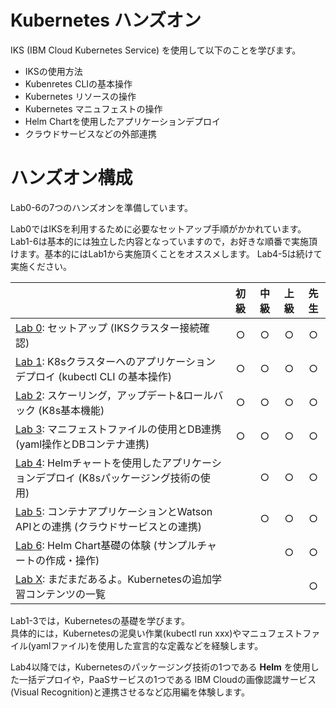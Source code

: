 # Kubernetes ハンズオン
IKS (IBM Cloud Kubernetes Service) を使用して以下のことを学びます。

- IKSの使用方法
- Kubenretes CLIの基本操作
- Kubernetes リソースの操作
- Kubernetes マニュフェストの操作
- Helm Chartを使用したアプリケーションデプロイ
- クラウドサービスなどの外部連携

# ハンズオン構成 
Lab0-6の7つのハンズオンを準備しています。

Lab0ではIKSを利用するために必要なセットアップ手順がかかれています。  
Lab1-6は基本的には独立した内容となっていますので，お好きな順番で実施頂けます。基本的にはLab1から実施頂くことをオススメします。
Lab4-5は続けて実施ください。

|                                                                                  | 初級  | 中級  | 上級  | 先生  |
| :------------------------------------------------------------------------------- | :---: | :---: | :---: | :---: |
| [Lab 0](Lab0): セットアップ (IKSクラスター接続確認)                                   |   ○   |   ○   |   ○   |   ○   |
| [Lab 1](Lab1): K8sクラスターへのアプリケーションデプロイ (kubectl CLI の基本操作)        |   ○   |   ○   |   ○   |   ○   |
| [Lab 2](Lab2): スケーリング，アップデート&ロールバック (K8s基本機能)                     |   ○   |   ○   |   ○   |   ○   |
| [Lab 3](Lab3): マニフェストファイルの使用とDB連携 (yaml操作とDBコンテナ連携)             |   ○   |   ○   |   ○   |   ○   |
| [Lab 4](Lab4): Helmチャートを使用したアプリケーションデプロイ (K8sパッケージング技術の使用) |       |   ○   |   ○   |   ○   |
| [Lab 5](Lab5): コンテナアプリケーションとWatson APIとの連携 (クラウドサービスとの連携)     |       |   ○   |   ○   |   ○   |
| [Lab 6](Lab6): Helm Chart基礎の体験 (サンプルチャートの作成・操作)                     |       |       |   ○   |   ○   |
| [Lab X](LabX): まだまだあるよ。Kubernetesの追加学習コンテンツの一覧                     |       |       |       |   ○   |

Lab1-3では，Kubernetesの基礎を学びます。  
具体的には，Kubernetesの泥臭い作業(kubectl run xxx)やマニュフェストファイル(yamlファイル)を使用した宣言的な定義などを経験します。  

Lab4以降では，Kubernetesのパッケージング技術の1つである **Helm** を使用した一括デプロイや，PaaSサービスの1つである IBM Cloudの画像認識サービス(Visual Recognition)と連携させるなど応用編を体験します。
